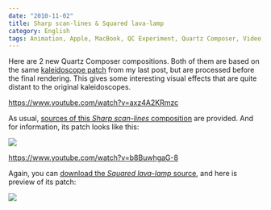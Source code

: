 ```yaml
---
date: "2010-11-02"
title: Sharp scan-lines & Squared lava-lamp
category: English
tags: Animation, Apple, MacBook, QC Experiment, Quartz Composer, Video, Visual
---
```


Here are 2 new Quartz Composer compositions. Both of them are based on the same [kaleidoscope patch](https://kevin.deldycke.com/2010/10/kaleidoscope-001-002/) from my last post, but are processed before the final rendering. This gives some interesting visual effects that are quite distant to the original kaleidoscopes.

https://www.youtube.com/watch?v=axz4A2KRmzc

As usual, [sources of this _Sharp scan-lines_ composition](https://kevin.deldycke.com/documents/sharp-scan-lines.qtz) are provided. And for information, its patch looks like this:

![](/uploads/2010/sharp-scan-lines-patch.png)

https://www.youtube.com/watch?v=b8BuwhgaG-8

Again, you can [download the _Squared lava-lamp_ source](https://kevin.deldycke.com/documents/squared-lava-lamp.qtz), and here is preview of its patch:

![](/uploads/2010/squared-lava-lamp-patch.png)

